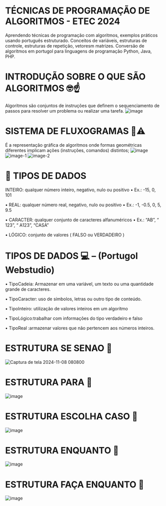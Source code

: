 # TÉCNICAS DE PROGRAMAÇÃO DE ALGORITMOS - ETEC 2024
Aprendendo técnicas de programação com algoritmos, exemplos práticos usando português estruturado. Conceitos de variáveis, estruturas de controle, estruturas de repetição, vetoresm matrizes. Conversão de algoritmos em portugol para linguagens de programação Python, Java, PHP.

# INTRODUÇÃO SOBRE O QUE SÃO ALGORITMOS 🤓☝️
Algoritmos são conjuntos de instruções que definem o sequenciamento de passos para resolver um problema ou realizar uma tarefa.
![image](https://github.com/user-attachments/assets/0058f704-79d0-4d7f-9198-7554e8383b0a)

# SISTEMA DE FLUXOGRAMAS 👀⚠️
É a representação gráfica de algoritmos onde formas geométricas diferentes implicam ações (instruções, comandos) distintos;
![image](https://github.com/user-attachments/assets/65685686-c103-440c-855c-03b507128613)
![image-1](https://github.com/user-attachments/assets/fe286955-73f4-4be7-9dfa-dfbdf47ee3ba)
![image-2](https://github.com/user-attachments/assets/5eb9c90f-d8c9-4f29-9d0d-ab1088c4bef9)


# 📌 TIPOS DE DADOS
INTEIRO: qualquer número inteiro, negativo, nulo ou positivo
• Ex.: -15, 0, 101

• REAL: qualquer número real, negativo, nulo ou positivo
• Ex.: -1, -0.5, 0, 5, 9.5

• CARACTER: qualquer conjunto de caracteres alfanuméricos
• Ex.: “AB”, “ 123”, “ A123”, “CASA”

• LÓGICO: conjunto de valores ( FALSO ou VERDADEIRO )



# TIPOS DE DADOS 💻 – (Portugol Webstudio)
• TipoCadeia: Armazenar em uma variável, um texto ou uma quantidade grande de caracteres.

• TipoCaracter: uso de símbolos, letras ou outro tipo de conteúdo.

• TipoInteiro: utilização de valores inteiros em um algoritmo

• TipoLógico:trabalhar com informações do tipo verdadeiro e falso

• TipoReal :armazenar valores que não pertencem aos números inteiros.


# ESTRUTURA SE SENAO 👾
![Captura de tela 2024-11-08 080800](https://github.com/user-attachments/assets/ca5bb002-1a8c-4d55-ab7f-45a04aabb9c7)

# ESTRUTURA PARA 👾
![image](https://github.com/user-attachments/assets/9217af64-dc50-43d6-8a43-c340fd857a2a)

# ESTRUTURA ESCOLHA CASO 👾
![image](https://github.com/user-attachments/assets/ddb749a2-096b-47c2-a1ae-bfb16763c602)

# ESTRUTURA ENQUANTO 👾
![image](https://github.com/user-attachments/assets/81605fbc-1604-4c25-bf0c-9894574fae90)

# ESTRUTURA FAÇA ENQUANTO 👾
![image](https://github.com/user-attachments/assets/7c9a4e55-09e6-4cf6-9f63-1b23d8fccbc8)






